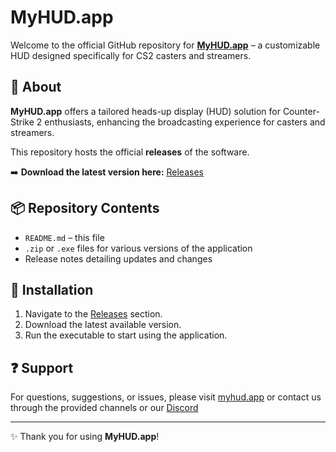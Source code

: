 # MyHUD.app

Welcome to the official GitHub repository for **[MyHUD.app](https://myhud.app)** – a customizable HUD designed specifically for CS2 casters and streamers.

## 🚀 About

**MyHUD.app** offers a tailored heads-up display (HUD) solution for Counter-Strike 2 enthusiasts, enhancing the broadcasting experience for casters and streamers.

This repository hosts the official **releases** of the software.

➡️ **Download the latest version here:** [Releases](https://github.com/your-username/your-repo/releases)

## 📦 Repository Contents

- `README.md` – this file
- `.zip` or `.exe` files for various versions of the application
- Release notes detailing updates and changes

## 🧰 Installation

1. Navigate to the [Releases](https://github.com/WhySimply/myhud-release/releases) section.
2. Download the latest available version.
3. Run the executable to start using the application.

## ❓ Support

For questions, suggestions, or issues, please visit [myhud.app](https://myhud.app) or contact us through the provided channels or our [Discord](https://discord.gg/qGtq2W3wwM)

---

✨ Thank you for using **MyHUD.app**!
